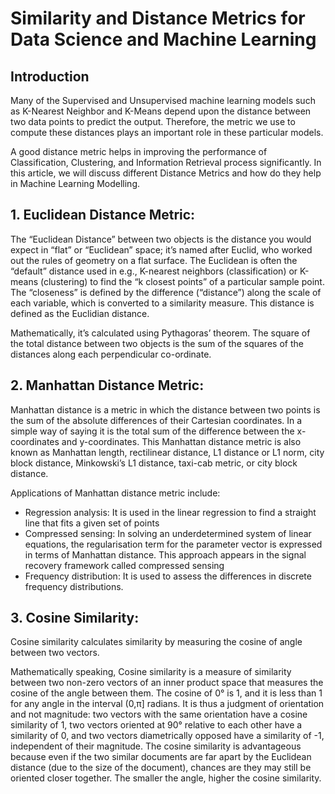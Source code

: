 # Similarity and Distance Metrics for Data Science and Machine Learning

## Introduction

Many of the Supervised and Unsupervised machine learning models such as K-Nearest Neighbor and K-Means depend upon the distance between two data points to predict the output. Therefore, the metric we use to compute these distances plays an important role in these particular models.

A good distance metric helps in improving the performance of Classification, Clustering, and Information Retrieval process significantly. In this article, we will discuss different Distance Metrics and how do they help in Machine Learning Modelling.

## 1. Euclidean Distance Metric:

The “Euclidean Distance” between two objects is the distance you would expect in “flat” or “Euclidean” space; it’s named after Euclid, who worked out the rules of geometry on a flat surface.
The Euclidean is often the “default” distance used in e.g., K-nearest neighbors (classification) or K-means (clustering) to find the “k closest points” of a particular sample point. The “closeness” is defined by the difference (“distance”) along the scale of each variable, which is converted to a similarity measure. This distance is defined as the Euclidian distance.

Mathematically, it’s calculated using Pythagoras’ theorem. The square of the total distance between two objects is the sum of the squares of the distances along each perpendicular co-ordinate.

## 2. Manhattan Distance Metric:

Manhattan distance is a metric in which the distance between two points is the sum of the absolute differences of their Cartesian coordinates. In a simple way of saying it is the total sum of the difference between the x-coordinates and y-coordinates.
This Manhattan distance metric is also known as Manhattan length, rectilinear distance, L1 distance or L1 norm, city block distance, Minkowski’s L1 distance, taxi-cab metric, or city block distance.

Applications of Manhattan distance metric include:

  * Regression analysis: It is used in the linear regression to find a straight line that fits a given set of points
  * Compressed sensing: In solving an underdetermined system of linear equations, the regularisation term for the parameter vector is expressed in terms of Manhattan distance. This approach appears in the signal recovery framework called compressed sensing
  * Frequency distribution: It is used to assess the differences in discrete frequency distributions.
  
  
## 3. Cosine Similarity: 

Cosine similarity calculates similarity by measuring the cosine of angle between two vectors.

Mathematically speaking, Cosine similarity is a measure of similarity between two non-zero vectors of an inner product space that measures the cosine of the angle between them. The cosine of 0° is 1, and it is less than 1 for any angle in the interval (0,π] radians. It is thus a judgment of orientation and not magnitude: two vectors with the same orientation have a cosine similarity of 1, two vectors oriented at 90° relative to each other have a similarity of 0, and two vectors diametrically opposed have a similarity of -1, independent of their magnitude.
The cosine similarity is advantageous because even if the two similar documents are far apart by the Euclidean distance (due to the size of the document), chances are they may still be oriented closer together. The smaller the angle, higher the cosine similarity.












